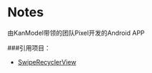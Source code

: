 # Notes
由KanModel带领的团队Pixel开发的Android APP

###引用项目：
  * [SwipeRecyclerView](https://github.com/yanzhenjie/SwipeRecyclerView)